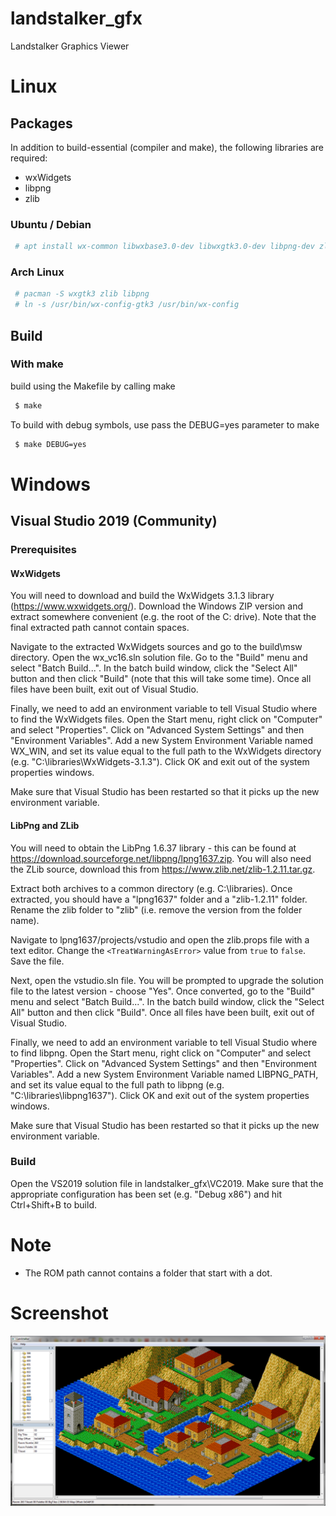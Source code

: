 # landstalker_gfx
Landstalker Graphics Viewer

# Linux

## Packages

In addition to build-essential (compiler and make), the following libraries are required:
- wxWidgets
- libpng
- zlib

### Ubuntu / Debian

```sh
 # apt install wx-common libwxbase3.0-dev libwxgtk3.0-dev libpng-dev zlib1g-dev
```

### Arch Linux

```sh
 # pacman -S wxgtk3 zlib libpng
 # ln -s /usr/bin/wx-config-gtk3 /usr/bin/wx-config
```

## Build

### With make

 build using the Makefile by calling make

```sh
 $ make
```

To build with debug symbols, use pass the DEBUG=yes parameter to make

```sh
 $ make DEBUG=yes
```

# Windows

## Visual Studio 2019 (Community)

### Prerequisites

#### WxWidgets

You will need to download and build the WxWidgets 3.1.3 library (https://www.wxwidgets.org/). Download the Windows ZIP version and extract somewhere convenient (e.g. the root of the C: drive). Note that the final extracted path cannot contain spaces.

Navigate to the extracted WxWidgets sources and go to the build\msw directory. Open the wx_vc16.sln solution file. Go to the "Build" menu and select "Batch Build...". In the batch build window, click the "Select All" button and then click "Build" (note that this will take some time). Once all files have been built, exit out of Visual Studio.

Finally, we need to add an environment variable to tell Visual Studio where to find the WxWidgets files. Open the Start menu, right click on "Computer" and select "Properties". Click on "Advanced System Settings" and then "Environment Variables". Add a new System Environment Variable named WX_WIN, and set its value equal to the full path to the WxWidgets directory (e.g. "C:\libraries\WxWidgets-3.1.3"). Click OK and exit out of the system properties windows.

Make sure that Visual Studio has been restarted so that it picks up the new environment variable.

#### LibPng and ZLib

You will need to obtain the LibPng 1.6.37 library - this can be found at https://download.sourceforge.net/libpng/lpng1637.zip. You will also need the ZLib source, download this from https://www.zlib.net/zlib-1.2.11.tar.gz.

Extract both archives to a common directory (e.g. C:\libraries). Once extracted, you should have a "lpng1637" folder and a "zlib-1.2.11" folder. Rename the zlib folder to "zlib" (i.e. remove the version from the folder name).

Navigate to lpng1637/projects/vstudio and open the zlib.props file with a text editor. Change the ```<TreatWarningAsError>``` value from ```true``` to ```false```. Save the file.

Next, open the vstudio.sln file. You will be prompted to upgrade the solution file to the latest version - choose "Yes". Once converted, go to the "Build" menu and select "Batch Build...". In the batch build window, click the "Select All" button and then click "Build". Once all files have been built, exit out of Visual Studio.

Finally, we need to add an environment variable to tell Visual Studio where to find libpng. Open the Start menu, right click on "Computer" and select "Properties". Click on "Advanced System Settings" and then "Environment Variables". Add a new System Environment Variable named LIBPNG_PATH, and set its value equal to the full path to libpng (e.g. "C:\libraries\libpng1637"). Click OK and exit out of the system properties windows.

Make sure that Visual Studio has been restarted so that it picks up the new environment variable.

### Build

Open the VS2019 solution file in landstalker_gfx\VC2019. Make sure that the appropriate configuration has been set (e.g. "Debug x86") and hit Ctrl+Shift+B to build.

# Note

* The ROM path cannot contains a folder that start with a dot.

# Screenshot

![edit](landstalker_edit.png)
